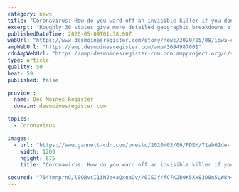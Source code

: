 ```yaml
---
category: news
title: "Coronavirus: How do you ward off an invisible killer if you don't know where it is?"
excerpt: "Roughly 30 states give more detailed geographic breakdowns of COVID-19 cases than Iowa. Experts say more specific data can help prioritize resources."
publishedDateTime: 2020-05-09T01:38:00Z
webUrl: "https://www.desmoinesregister.com/story/news/2020/05/08/iowa-coronavirus-covid-19-reports-lack-details-provided-by-some-other-states-zip-codes/3094987001/"
ampWebUrl: "https://amp.desmoinesregister.com/amp/3094987001"
cdnAmpWebUrl: "https://amp-desmoinesregister-com.cdn.ampproject.org/c/s/amp.desmoinesregister.com/amp/3094987001"
type: article
quality: 59
heat: 59
published: false

provider:
  name: Des Moines Register
  domain: desmoinesregister.com

topics:
  - Coronavirus

images:
  - url: "https://www.gannett-cdn.com/presto/2020/03/06/PDEM/71ab62de-f253-458a-95f2-3090cd8b6253-030620_Coronavirus_5.JPG?auto=webp&crop=1493,840,x176,y407&format=pjpg&width=1200"
    width: 1200
    height: 675
    title: "Coronavirus: How do you ward off an invisible killer if you don't know where it is?"

secured: "764YmnprnG/lSOBvsI1iNJe+aQxnaOv//0IEJf/fC7K2b9K5Xx83D8n5LW8h+uqOYubNftOanhvBpZp+GITQ5FvGwb4VymjKq/yNfoVyZJJT7dRdx+YcRUocj07UK9OoBoCBlMebmXkdJW1l3L28JEj7uCtX4iQmSoA4jSR7ps5sZNfqUl5k/1eoL+VkHv0UhosuegR6IE2iOqheog/9u7NIApF75BQV6kzgiabGYRJKlDWYg7sbZIYN1W7JW9sMUZG0OyUvi/kSAkyTFVQ02kgx5BZXb9OHJo8Jcy715yTDEXX9znR9y34J01KDThmyiJ0NAwEpMkMrOglMc6pYo3HaWfu75nwtPheMy2Khwb5KhOiGG+OIBCyxIF0PVb+YQOgkgbn9pdpY9UHmoIf7bAu7ZijesdC1cd645RxJclBjVEdNTtiNHlwWvhFahtoMgJG2bGhHkM/QQPACSDkU/3NaJ5vZfsLxnYbYq2IZfTI=;lZGyjTyJ6GDKGlZZcT90zQ=="
---
```


